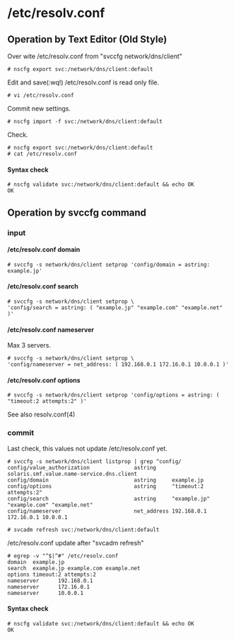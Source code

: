 # /etc/resolv.conf


## Operation by Text Editor (Old Style)

Over wite /etc/resolv.conf from "svccfg network/dns/client"

```
# nscfg export svc:/network/dns/client:default
```

Edit and save(:wq!) /etc/resolv.conf is read only file.

```
# vi /etc/resolv.conf
```

Commit new settings.

```
# nscfg import -f svc:/network/dns/client:default
```

Check.

```
# nscfg export svc:/network/dns/client:default
# cat /etc/resolv.conf
```

#### Syntax check

```
# nscfg validate svc:/network/dns/client:default && echo OK
OK
```


## Operation by svccfg command

### input

#### /etc/resolv.conf domain

```
# svccfg -s network/dns/client setprop 'config/domain = astring: example.jp'
```

#### /etc/resolv.conf search

```
# svccfg -s network/dns/client setprop \
'config/search = astring: ( "example.jp" "example.com" "example.net" )'
```

#### /etc/resolv.conf nameserver

Max 3 servers.

```
# svccfg -s network/dns/client setprop \
'config/nameserver = net_address: ( 192.168.0.1 172.16.0.1 10.0.0.1 )'
```

#### /etc/resolv.conf options

```
# svccfg -s network/dns/client setprop 'config/options = astring: ( "timeout:2 attempts:2" )'
```

See also resolv.conf(4)


### commit

Last check, this values not update /etc/resolv.conf yet.

```
# svccfg -s network/dns/client listprop | grep ^config/
config/value_authorization              astring     solaris.smf.value.name-service.dns.client
config/domain                           astring     example.jp
config/options                          astring     "timeout:2 attempts:2"
config/search                           astring     "example.jp" "example.com" "example.net"
config/nameserver                       net_address 192.168.0.1 172.16.0.1 10.0.0.1
```

```
# svcadm refresh svc:/network/dns/client:default
```

/etc/resolv.conf update after "svcadm refresh"

```
# egrep -v "^$|^#" /etc/resolv.conf
domain  example.jp
search  example.jp example.com example.net
options timeout:2 attempts:2
nameserver      192.168.0.1
nameserver      172.16.0.1
nameserver      10.0.0.1
```

#### Syntax check

```
# nscfg validate svc:/network/dns/client:default && echo OK
OK
```

